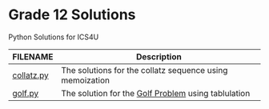 # Grade 12 Solutions
Python Solutions for ICS4U

| FILENAME | Description |
| --- | --- |
| [collatz.py](https://github.com/mrparkyrdsb/grade12solutions/blob/main/collatz.py) | The solutions for the collatz sequence using memoization |
| [golf.py](https://github.com/mrparkyrdsb/grade12solutions/blob/main/golf.py) | The solution for the [Golf Problem](https://dmoj.ca/problem/ccc00s4) using tablulation |
